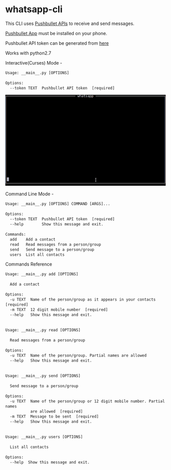 # whatsapp-cli

This CLI uses [Pushbullet APIs](https://docs.pushbullet.com/) to receive and send messages.

[Pushbullet App](https://play.google.com/store/apps/details?id=com.pushbullet.android) must be installed on your phone.

Pushbullet API token can be generated from [here](https://www.pushbullet.com/#settings/account)

Works with python2.7

Interactive(Curses) Mode - 

    Usage: __main__.py [OPTIONS]
    
    Options:
      --token TEXT  Pushbullet API token  [required]

![](whatsapp-cli.gif)



Command Line Mode - 

	Usage: __main__.py [OPTIONS] COMMAND [ARGS]...

	Options:
	  --token TEXT  Pushbullet API token  [required]
	  --help        Show this message and exit.

	Commands:
	  add    Add a contact
	  read   Read messages from a person/group
	  send   Send message to a person/group
	  users  List all contacts

Commands Reference

	Usage: __main__.py add [OPTIONS]

	  Add a contact

	Options:
	  -u TEXT  Name of the person/group as it appears in your contacts  [required]
	  -m TEXT  12 digit mobile number  [required]
	  --help   Show this message and exit.


	Usage: __main__.py read [OPTIONS]

	  Read messages from a person/group

	Options:
	  -u TEXT  Name of the person/group. Partial names are allowed
	  --help   Show this message and exit.


	Usage: __main__.py send [OPTIONS]

	  Send message to a person/group

	Options:
	  -u TEXT  Name of the person/group or 12 digit mobile number. Partial names
			   are allowed  [required]
	  -m TEXT  Message to be sent  [required]
	  --help   Show this message and exit.


	Usage: __main__.py users [OPTIONS]

	  List all contacts

	Options:
	  --help  Show this message and exit.
